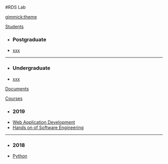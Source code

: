 #RDS Lab

[gimmick:theme](bootstrap)
<!-- [gimmick:theme](yeti) -->
<!-- [gimmick:theme](simplex) -->
<!-- [gimmick:theme](readable) -->

[Students]()

  * ### Postgraduate
  * [xxx](blog/2book/books.md)
  - - - -
  * ### Undergraduate   
  * [xxx](blog/2book/info-fragmentation-age-remark.md)

[Documents]()

[Courses]()

  * ### 2019
  * [Web Application Development](blog/2book/books.md)
  * [Hands on of Software Engineering]()
  - - - -
  * ### 2018   
  * [Python](blog/2book/info-fragmentation-age-remark.md) 

<!-- [gimmick:themechooser](选择皮肤) -->

<!-- [在线编辑](http://prose.io/#liminany/m) -->
